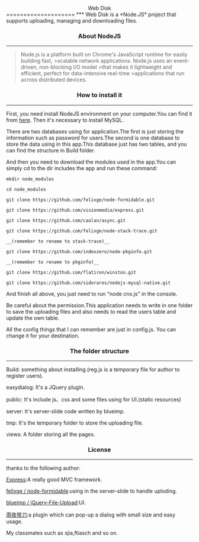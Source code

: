 <center>Web Disk</center>
====================
***
Web Disk is a *Node.JS* project that supports uploading, managing and downloading files.

### <center>About NodeJS</center>
***
> Node.js is a platform built on Chrome's JavaScript runtime for easily building fast, >scalable network applications. Node.js uses an event-driven, non-blocking I/O model >that makes it lightweight and efficient, perfect for data-intensive real-time >applications that run across distributed devices.

### <center>How to install it</center>
***
First, you need install NodeJS environment on your computer.You can find it from [here](http://nodejs.org/#download). Then it's necessary to install MySQL.

There are two databases using for application.The first is just storing the information such as password for users.The second is one database to store the data using in this app.This database just has two tables, and you can find the structure in Build folder.

And then you need to download the modules used in the app.You can simply cd to the dir includes the app and run these command:

    mkdir node_modules

    cd node_modules

    git clone https://github.com/felixge/node-formidable.git

    git clone https://github.com/visionmedia/express.git

    git clone https://github.com/caolan/async.git

    git clone https://github.com/felixge/node-stack-trace.git

    __(remember to rename to stack-trace)__

    git clone https://github.com/indexzero/node-pkginfo.git

    __(remember to rename to pkginfo)__

    git clone https://github.com/flatiron/winston.git

    git clone https://github.com/sidorares/nodejs-mysql-native.git

And finish all above, you just need to run "node cnx.js" in the console.

Be careful about the permission.This application needs to write in one folder to save the uploading files and also needs to read the users table and update the own table.

All the config things that I can remember are just in config.js. You can change it for your destination.

### <center>The folder structure</center>
***
Build: something about installing.(reg.js is a temporary file for author to register users).

easydialog: It's a JQuery plugin.

public: It's include js、css and some files using for UI.(static resources)

server: It's server-slide code written by blueimp.

tmp: It's the temporary folder to store the uploading file.

views: A folder storing all the pages.

### <center>License</center>
***
thanks to the following author:

[Express](http://expressjs.com/):A really good MVC framework.

[felixge / node-formidable](https://github.com/felixge/node-formidable):using in the server-slide to handle uploding.

[blueimp / jQuery-File-Upload](https://github.com/blueimp/jQuery-File-Upload):UI.

[雨夜带刀](http://stylechen.com/easydialog.html):a plugin which can pop-up a dialog with small size and easy usage.

My classmates such as xjia,ftiasch and so on.